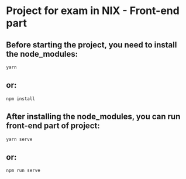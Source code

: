 # Project for exam in NIX - Front-end part

## Before starting the project, you need to install the node_modules:
```
yarn
```
## or: 
```
npm install
```

## After installing the node_modules, you can run front-end part of project:
```
yarn serve
```
## or: 
```
npm run serve
```
